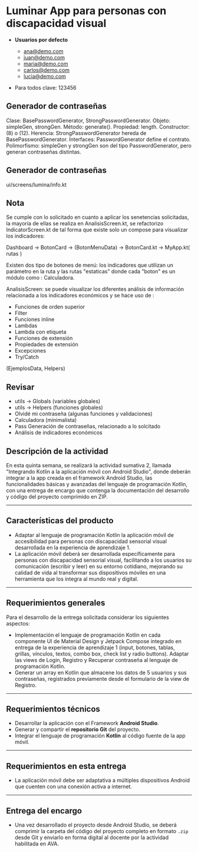 # Luminar App para personas con discapacidad visual

- **Usuarios por defecto**
  - ana@demo.com
  - juan@demo.com
  - maria@demo.com
  - carlos@demo.com
  - lucia@demo.com

- Para todos clave: 123456

## Generador de contraseñas

Clase: BasePasswordGenerator, StrongPasswordGenerator.
Objeto: simpleGen, strongGen.
Método: generate().
Propiedad: length.
Constructor: (8) o (12).
Herencia: StrongPasswordGenerator hereda de BasePasswordGenerator.
Interfaces: PasswordGenerator define el contrato.
Polimorfismo: simpleGen y strongGen son del tipo PasswordGenerator, pero generan contraseñas distintas.

## Generador de contraseñas

ui/screens/lumina/info.kt 

## Nota

Se cumple con lo solicitado en cuanto a aplicar los senetencias solicitadas, 
la mayoría de ellas se realiza en AnalisisScreen.kt, se refactorizo IndicatorScreen.kt
de tal forma que existe solo un compose para visualizar los indicadores:

Dashboard -> BotonCard -> (BotonMenuData) -> BotonCard.kt -> MyApp.kt( rutas )
 
Existen dos tipo de botones de menú: los indicadores que utilizan  un parámetro en la ruta y 
las rutas "estaticas" donde cada "boton" es un módulo como : Calculadora.

AnalisisScreen: se puede visualizar los diferentes análisis de información relacionada
a los indicadores económicos y se hace uso de :

- Funciones de orden superior
- Filter
- Funciones inline
- Lambdas
- Lambda con etiqueta
- Funciones de extensión
- Propiedades de extensión
- Excepciones
- Try/Catch

(EjemplosData, Helpers)

## Revisar 

- utils -> Globals (variables globales)
- utils -> Helpers (funciones globales)
- Olvidé mi contraseña (algunas funciones y validaciones)
- Calculadora (minimalista)
- Pass Generación de contraseñas, relacionado a lo solcitado
- Análisis de indicadores económicos

## Descripción de la actividad

En esta quinta semana, se realizará la actividad sumativa 2, llamada 
"Integrando Kotlin a la aplicación móvil con Android Studio", 
donde deberán integrar a la app creada en el framework Android Studio,
las funcionalidades básicas y avanzadas del lenguaje de programación Kotlin,
con una entrega de encargo que contenga la documentación del desarrollo y 
código del proyecto comprimido en ZIP.

---

## Características del producto

- Adaptar al lenguaje de programación Kotlin la aplicación móvil de accesibilidad
  para personas con discapacidad sensorial visual desarrollada en la experiencia de aprendizaje 1.
- La aplicación móvil deberá ser desarrollada específicamente para personas 
  con discapacidad sensorial visual, facilitando a los usuarios su comunicación 
  (escribir y leer) en su entorno cotidiano, mejorando su calidad de vida al transformar 
  sus dispositivos móviles en una herramienta que los integra al mundo real y digital.

---

## Requerimientos generales

Para el desarrollo de la entrega solicitada considerar los siguientes aspectos:

- Implementación el lenguaje de programación Kotlin en cada componente UI de Material
  Design y Jetpack Compose integrado en entrega de la experiencia de aprendizaje 1
  (input, botones, tablas, grillas, vínculos, textos, combo box, check list y radio buttons).
  Adaptar las views de Login, Registro y Recuperar contraseña al lenguaje de programación Kotlin.
- Generar un array en Kotlin que almacene los datos de 5 usuarios y sus contraseñas, 
  registrados previamente desde el formulario de la view de Registro.

---

## Requerimientos técnicos

- Desarrollar la aplicación con el Framework **Android Studio**.
- Generar y compartir el **repositorio Git** del proyecto.
- Integrar el lenguaje de programación **Kotlin** al código fuente de la app móvil.

---

## Requerimientos en esta entrega

- La aplicación móvil debe ser adaptativa a múltiples dispositivos Android que cuenten con una conexión activa a internet.

---

## Entrega del encargo

- Una vez desarrollado el proyecto desde Android Studio, se deberá comprimir la carpeta del código del proyecto completo en formato `.zip` desde Git y enviarlo en forma digital al docente por la actividad habilitada en AVA.
